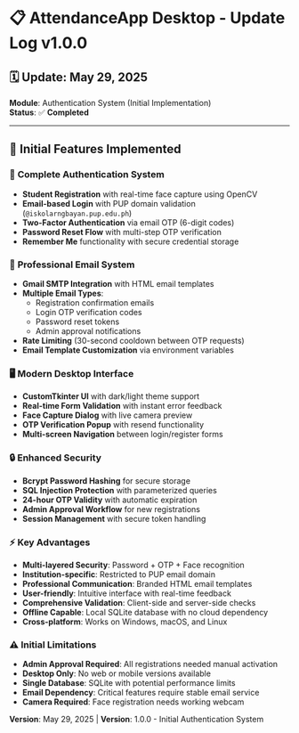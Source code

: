 # 📋 AttendanceApp Desktop - Update Log v1.0.0

## 🗓️ Update: May 29, 2025
**Module**: Authentication System (Initial Implementation)  
**Status**: ✅ **Completed**

---

## 🚀 Initial Features Implemented

### 🔐 **Complete Authentication System**
- **Student Registration** with real-time face capture using OpenCV
- **Email-based Login** with PUP domain validation (`@iskolarngbayan.pup.edu.ph`)
- **Two-Factor Authentication** via email OTP (6-digit codes)
- **Password Reset Flow** with multi-step OTP verification
- **Remember Me** functionality with secure credential storage

### 📧 **Professional Email System**
- **Gmail SMTP Integration** with HTML email templates
- **Multiple Email Types**:
  - Registration confirmation emails
  - Login OTP verification codes
  - Password reset tokens
  - Admin approval notifications
- **Rate Limiting** (30-second cooldown between OTP requests)
- **Email Template Customization** via environment variables

### 🖥️ **Modern Desktop Interface**
- **CustomTkinter UI** with dark/light theme support
- **Real-time Form Validation** with instant error feedback
- **Face Capture Dialog** with live camera preview
- **OTP Verification Popup** with resend functionality
- **Multi-screen Navigation** between login/register forms

### 🔒 **Enhanced Security**
- **Bcrypt Password Hashing** for secure storage
- **SQL Injection Protection** with parameterized queries
- **24-hour OTP Validity** with automatic expiration
- **Admin Approval Workflow** for new registrations
- **Session Management** with secure token handling

### ⚡ **Key Advantages**
- **Multi-layered Security**: Password + OTP + Face recognition
- **Institution-specific**: Restricted to PUP email domain
- **Professional Communication**: Branded HTML email templates
- **User-friendly**: Intuitive interface with real-time feedback
- **Comprehensive Validation**: Client-side and server-side checks
- **Offline Capable**: Local SQLite database with no cloud dependency
- **Cross-platform**: Works on Windows, macOS, and Linux

### ⚠️ **Initial Limitations**
- **Admin Approval Required**: All registrations needed manual activation
- **Desktop Only**: No web or mobile versions available
- **Single Database**: SQLite with potential performance limits
- **Email Dependency**: Critical features require stable email service
- **Camera Required**: Face registration needs working webcam

**Version**: May 29, 2025 | **Version**: 1.0.0 - Initial Authentication System
